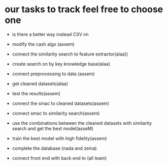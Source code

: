 # our tasks to track feel free to choose one
- is there a better way instead CSV nn 
- modify the cash algo (assem)

- connect the similarity search to feature extractor(alaa))
- create search on by key knowledge base(alaa)
- connect preprocessing to data (assem)
- get cleaned datasets(alaa)
- test the results(assem)
- connect the smac to cleaned datasets(assem)
- connect smac to similarity search(assem)
- use the combinations between the cleaned datasets with similarity search and get the best model(asseM)
- train the best model with high fidelity(assem)
- complete the database (nada and zeina)
- connect front end with back end to (all team)
